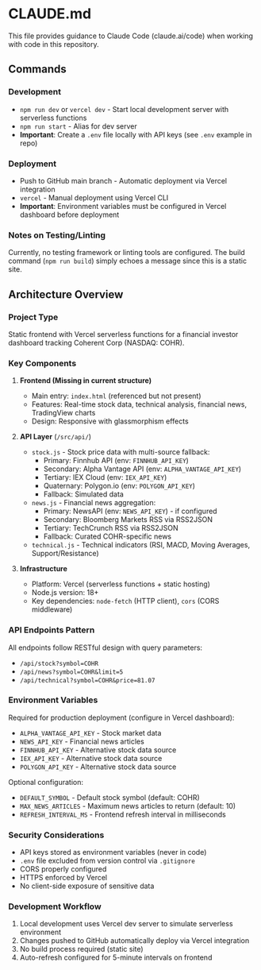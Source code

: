 # CLAUDE.md

This file provides guidance to Claude Code (claude.ai/code) when working with code in this repository.

## Commands

### Development
- `npm run dev` or `vercel dev` - Start local development server with serverless functions
- `npm run start` - Alias for dev server
- **Important**: Create a `.env` file locally with API keys (see `.env` example in repo)

### Deployment
- Push to GitHub main branch - Automatic deployment via Vercel integration
- `vercel` - Manual deployment using Vercel CLI
- **Important**: Environment variables must be configured in Vercel dashboard before deployment

### Notes on Testing/Linting
Currently, no testing framework or linting tools are configured. The build command (`npm run build`) simply echoes a message since this is a static site.

## Architecture Overview

### Project Type
Static frontend with Vercel serverless functions for a financial investor dashboard tracking Coherent Corp (NASDAQ: COHR).

### Key Components

1. **Frontend (Missing in current structure)**
   - Main entry: `index.html` (referenced but not present)
   - Features: Real-time stock data, technical analysis, financial news, TradingView charts
   - Design: Responsive with glassmorphism effects

2. **API Layer** (`/src/api/`)
   - `stock.js` - Stock price data with multi-source fallback:
     - Primary: Finnhub API (env: `FINNHUB_API_KEY`)
     - Secondary: Alpha Vantage API (env: `ALPHA_VANTAGE_API_KEY`)
     - Tertiary: IEX Cloud (env: `IEX_API_KEY`)
     - Quaternary: Polygon.io (env: `POLYGON_API_KEY`)
     - Fallback: Simulated data
   - `news.js` - Financial news aggregation:
     - Primary: NewsAPI (env: `NEWS_API_KEY`) - if configured
     - Secondary: Bloomberg Markets RSS via RSS2JSON
     - Tertiary: TechCrunch RSS via RSS2JSON
     - Fallback: Curated COHR-specific news
   - `technical.js` - Technical indicators (RSI, MACD, Moving Averages, Support/Resistance)

3. **Infrastructure**
   - Platform: Vercel (serverless functions + static hosting)
   - Node.js version: 18+
   - Key dependencies: `node-fetch` (HTTP client), `cors` (CORS middleware)

### API Endpoints Pattern
All endpoints follow RESTful design with query parameters:
- `/api/stock?symbol=COHR`
- `/api/news?symbol=COHR&limit=5`
- `/api/technical?symbol=COHR&price=81.07`

### Environment Variables
Required for production deployment (configure in Vercel dashboard):
- `ALPHA_VANTAGE_API_KEY` - Stock market data
- `NEWS_API_KEY` - Financial news articles
- `FINNHUB_API_KEY` - Alternative stock data source
- `IEX_API_KEY` - Alternative stock data source
- `POLYGON_API_KEY` - Alternative stock data source

Optional configuration:
- `DEFAULT_SYMBOL` - Default stock symbol (default: COHR)
- `MAX_NEWS_ARTICLES` - Maximum news articles to return (default: 10)
- `REFRESH_INTERVAL_MS` - Frontend refresh interval in milliseconds

### Security Considerations
- API keys stored as environment variables (never in code)
- `.env` file excluded from version control via `.gitignore`
- CORS properly configured
- HTTPS enforced by Vercel
- No client-side exposure of sensitive data

### Development Workflow
1. Local development uses Vercel dev server to simulate serverless environment
2. Changes pushed to GitHub automatically deploy via Vercel integration
3. No build process required (static site)
4. Auto-refresh configured for 5-minute intervals on frontend
